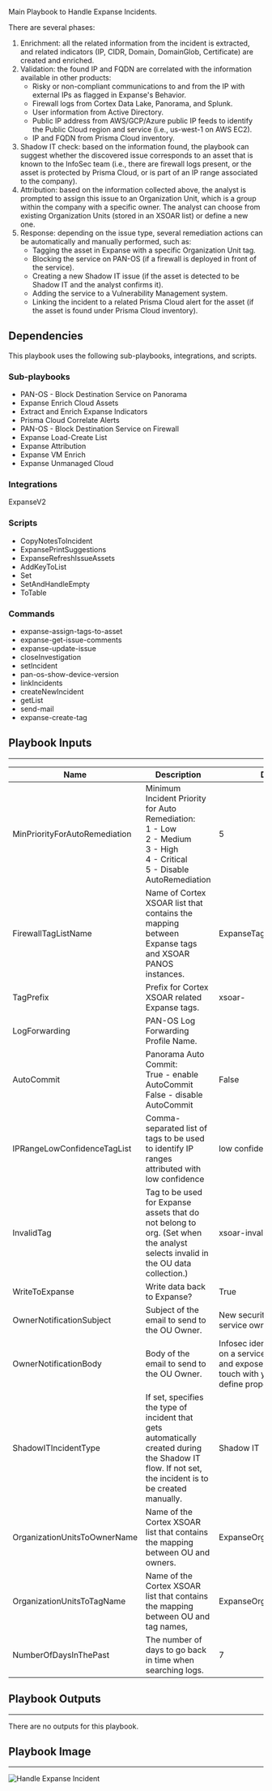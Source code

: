 Main Playbook to Handle Expanse Incidents.

There are several phases:
1. Enrichment: all the related information from the incident is extracted, and related indicators (IP, CIDR, Domain, DomainGlob, Certificate) are created and enriched.
2. Validation: the found IP and FQDN are correlated with the information available in other products:
   - Risky or non-compliant communications to and from the IP with external IPs as flagged in Expanse's Behavior.
   - Firewall logs from Cortex Data Lake, Panorama, and Splunk.
   - User information from Active Directory.
   - Public IP address from AWS/GCP/Azure public IP feeds to identify the Public Cloud region and service (i.e., us-west-1 on AWS EC2).
   - IP and FQDN from Prisma Cloud inventory.
3. Shadow IT check: based on the information found, the playbook can suggest whether the discovered issue corresponds to an asset that is known to the InfoSec team (i.e., there are firewall logs present, or the asset is protected by Prisma Cloud, or is part of an IP range associated to the company).
 4. Attribution: based on the information collected above, the analyst is prompted to assign this issue to an Organization Unit, which is a group within the company with a specific owner. The analyst can choose from existing Organization Units (stored in an XSOAR list) or define a new one.
  5. Response: depending on the issue type, several remediation actions can be automatically and manually performed, such as:
      - Tagging the asset in Expanse with a specific Organization Unit tag.
      - Blocking the service on PAN-OS (if a firewall is deployed in front of the service).
      - Creating a new Shadow IT issue (if the asset is detected to be Shadow IT and the analyst confirms it).
      - Adding the service to a Vulnerability Management system.
      - Linking the incident to a related Prisma Cloud alert for the asset (if the asset is found under Prisma Cloud inventory).

## Dependencies
This playbook uses the following sub-playbooks, integrations, and scripts.

### Sub-playbooks
* PAN-OS - Block Destination Service on Panorama
* Expanse Enrich Cloud Assets
* Extract and Enrich Expanse Indicators
* Prisma Cloud Correlate Alerts
* PAN-OS - Block Destination Service on Firewall
* Expanse Load-Create List
* Expanse Attribution
* Expanse VM Enrich
* Expanse Unmanaged Cloud

### Integrations
ExpanseV2

### Scripts
* CopyNotesToIncident
* ExpansePrintSuggestions
* ExpanseRefreshIssueAssets
* AddKeyToList
* Set
* SetAndHandleEmpty
* ToTable

### Commands
* expanse-assign-tags-to-asset
* expanse-get-issue-comments
* expanse-update-issue
* closeInvestigation
* setIncident
* pan-os-show-device-version
* linkIncidents
* createNewIncident
* getList
* send-mail
* expanse-create-tag

## Playbook Inputs
---

| **Name** | **Description** | **Default Value** | **Required** |
| --- | --- | --- | --- |
| MinPriorityForAutoRemediation | Minimum Incident Priority for Auto Remediation:<br/>1 - Low<br/>2 - Medium<br/>3 - High<br/>4 - Critical<br/>5 - Disable AutoRemediation | 5 | Optional |
| FirewallTagListName | Name of Cortex XSOAR list that contains the mapping between Expanse tags and XSOAR PANOS instances. | ExpanseTagsToPANOSDeviceGroup | Optional |
| TagPrefix | Prefix for Cortex XSOAR related Expanse tags. | xsoar- | Optional |
| LogForwarding | PAN-OS Log Forwarding Profile Name. |  | Optional |
| AutoCommit | Panorama Auto Commit:<br/>True - enable AutoCommit<br/>False - disable AutoCommit | False | Optional |
| IPRangeLowConfidenceTagList | Comma-separated list of tags to be used to identify IP ranges attributed with low confidence | low confidence | Optional |
| InvalidTag | Tag to be used for Expanse assets that do not belong to org. \(Set when the analyst selects invalid in the OU data collection.\) | xsoar-invalid | Optional |
| WriteToExpanse | Write data back to Expanse? | True | Optional |
| OwnerNotificationSubject | Subject of the email to send to the OU Owner. | New security issue on a public service owned by your team | Optional |
| OwnerNotificationBody | Body of the email to send to the OU Owner. | Infosec identified a security issue on a service owned by your team and exposed on the internet. Get in touch with your Infosec team to define proper remediation access. | Optional |
| ShadowITIncidentType | If set, specifies the type of incident that gets automatically created during the Shadow IT flow. If not set, the incident is to be created manually. | Shadow IT | Optional |
| OrganizationUnitsToOwnerName | Name of the Cortex XSOAR list that contains the mapping between OU and owners. | ExpanseOrganizationUnitsToOwner | Optional |
| OrganizationUnitsToTagName | Name of the Cortex XSOAR list that contains the mapping between OU and tag names, | ExpanseOrganizationUnitsToTag | Optional |
| NumberOfDaysInThePast | The number of days to go back in time when searching logs. | 7 | Optional |

## Playbook Outputs
---
There are no outputs for this playbook.

## Playbook Image
---
![Handle Expanse Incident](https://github.com/demisto/content/raw/6f6b91706ecfd8a193f98b711c108edde7ece906/Packs/ExpanseV2/doc_files/Handle_Expanse_Incident.png)